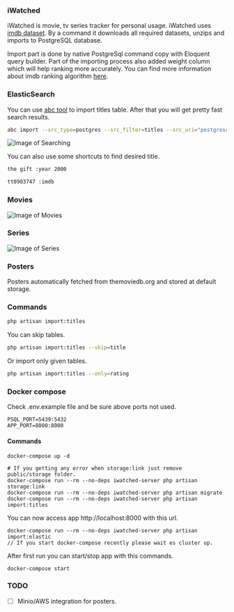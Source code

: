 ### iWatched

iWatched is movie, tv series tracker for personal usage. iWatched uses [imdb dataset](https://datasets.imdbws.com/). By a command it downloads all required datasets, unzips and imports to PostgreSQL database.

Import part is done by native PostgreSql command copy with Eloquent query builder. Part of the importing process also added weight column which will help ranking more accurately. You can find more information about imdb ranking algorithm [here](https://en.wikipedia.org/wiki/IMDb#Rankings).

### ElasticSearch

You can use [abc tool](https://github.com/appbaseio/abc) to import titles table. After that you will get pretty fast search results.

```sh
abc import --src_type=postgres --src_filter=titles --src_uri="postgresql://postgres:<your-password>@127.0.0.1:5432/<database-name>" "http://localhost:9200/titles"
```

![Image of Searching](./public/images/search.gif)

You can also use some shortcuts to find desired title.

```sh
the gift :year 2000
```

```sh
tt0903747 :imdb
```

### Movies

![Image of Movies](./public/images/movies.png)

### Series

![Image of Series](./public/images/series.png)

### Posters

Posters automatically fetched from themoviedb.org and stored at default storage.


### Commands

```sh
php artisan import:titles
```

You can skip tables.

```sh
php artisan import:titles --skip=title
```

Or import only given tables.

```sh
php artisan import:titles --only=rating
```

### Docker compose

Check .env.example file and be sure above ports not used.

```dotenv
PSQL_PORT=5439:5432
APP_PORT=8000:8000
```


#### Commands

```
docker-compose up -d

# If you getting any error when storage:link just remove public/storage folder.
docker-compose run --rm --no-deps iwatched-server php artisan storage:link
docker-compose run --rm --no-deps iwatched-server php artisan migrate
docker-compose run --rm --no-deps iwatched-server php artisan import:titles
```

You can now access app http://localhost:8000 with this url.


```
docker-compose run --rm --no-deps iwatched-server php artisan import:elastic
// If you start docker-compose recently please wait es cluster up.
```

After first run you can start/stop app with this commands.

```
docker-compose start
```
### TODO

- [ ] Minio/AWS integration for posters.
